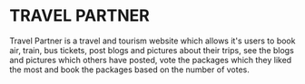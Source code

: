 # TRAVEL PARTNER
Travel Partner is a travel and tourism website which allows it's users to book air, train, bus tickets, post blogs and pictures about their trips, see the blogs and pictures which others have posted, vote the packages which they liked the most and book the packages based on the number of votes.
